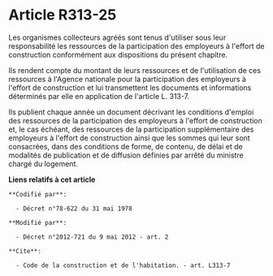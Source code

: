 # Article R313-25

Les organismes collecteurs agréés sont tenus d'utiliser sous leur responsabilité les ressources de la participation des
employeurs à l'effort de construction conformément aux dispositions du présent chapitre. 

Ils rendent compte du montant de leurs ressources et de l'utilisation de ces ressources à l'Agence nationale pour la
participation des employeurs à l'effort de construction et lui transmettent les documents et informations déterminés par elle
en application de l'article L. 313-7. 

Ils publient chaque année un document décrivant les conditions d'emploi des ressources de la participation des employeurs à
l'effort de construction et, le cas échéant, des ressources de la participation supplémentaire des employeurs à l'effort de
construction ainsi que les sommes qui leur sont consacrées, dans des conditions de forme, de contenu, de délai et de
modalités de publication et de diffusion définies par arrêté du ministre chargé du logement.

**Liens relatifs à cet article**

	**Codifié par**:

	  - Décret n°78-622 du 31 mai 1978

	**Modifié par**:

	  - Décret n°2012-721 du 9 mai 2012 - art. 2

	**Cite**:

	  - Code de la construction et de l'habitation. - art. L313-7

